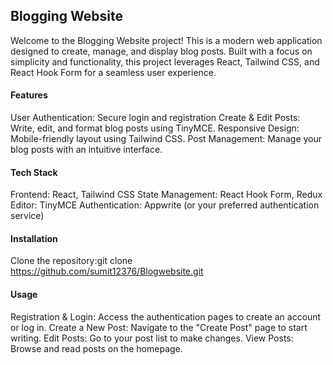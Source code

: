 <h2>Blogging Website</h2>

Welcome to the Blogging Website project! This is a modern web application designed to create, manage, and display blog posts. Built with a focus on simplicity and functionality, this project leverages React, Tailwind CSS, and React Hook Form for a seamless user experience.

<h4>Features</h4>

User Authentication: Secure login and registration 
Create & Edit Posts: Write, edit, and format blog posts using TinyMCE.
Responsive Design: Mobile-friendly layout using Tailwind CSS.
Post Management: Manage your blog posts with an intuitive interface.

<h4>Tech Stack</h4>

Frontend: React, Tailwind CSS
State Management: React Hook Form, Redux
Editor: TinyMCE
Authentication: Appwrite (or your preferred authentication service)

<h4>Installation</h4>

Clone the repository:git clone https://github.com/sumit12376/Blogwebsite.git

<h4>Usage</h4>

Registration & Login: Access the authentication pages to create an account or log in.
Create a New Post: Navigate to the "Create Post" page to start writing.
Edit Posts: Go to your post list to make changes.
View Posts: Browse and read posts on the homepage.
